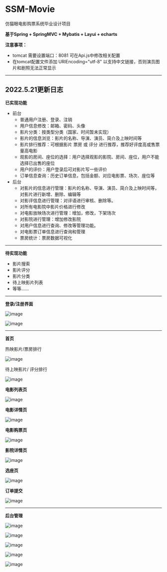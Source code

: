 # SSM-Movie

仿猫眼电影购票系统毕业设计项目

**基于Spring + SpringMVC + Mybatis + Layui + echarts**

**注意事项：**
 - tomcat 需要设置端口：8081 可在Api.js中修改相关配置  
 - 在tomcat配置文件添加 URIEncoding="utf-8" 以支持中文链接，否则演员图片和剧照无法正常显示

-------------

## 2022.5.21更新日志

**已实现功能**
- 前台
  - 普通用户注册、登录、注销
  - 用户信息修改：邮箱、密码、头像
  - 影片分类：按类型分类（国家、时间暂未实现）
  - 影片的信息浏览：影片的名称、导演、演员、简介及上映时间等
  - 影片排行推荐：可根据影片 票房 或 评分 进行推荐，推荐好评度高或售票量高电影
  - 观影的房间、座位的选择：用户选择观影的影院、房间、座位，用户不能选择已出售的座位
  - 用户的评价：用户登录后可对影片写一些评价
  - 订单信息查询：历史订单信息，包括金额、对应电影票、场次、座位等
- 后台
  - 对影片的信息进行管理：影片的名称、导演、演员、简介及上映时间等，对影片进行新增、删除、编辑等
  - 对影评信息进行管理：对评语进行审核、删除等。
  - 对所有电影院中影片价格进行修改
  - 对电影放映场次进行管理：增加，修改，下架场次
  - 对影院进行管理：增加修改影院
  - 对用户信息进行查询、修改等管理功能。
  - 对电影票订单信息进行查询和管理
  - 票房统计：票房数据可视化
------------

**待实现功能**
- 影片搜索
- 影片评分
- 影片分类
- 待上映影片列表
- 等等......

------------

**登录/注册界面**

![image](https://user-images.githubusercontent.com/65523473/169646373-c4893b53-7ab9-4b07-9a3b-fdc9419ca680.png)


![image](https://user-images.githubusercontent.com/65523473/169646404-31af3734-adbc-40b2-9306-3e795a206343.png)

------------

**首页**

热映影片/票房排行

![image](https://user-images.githubusercontent.com/65523473/169645980-01bef80a-3d7c-4e22-8ee5-636b7a026d29.png)


待上映影片/ 评分排行

![image](https://user-images.githubusercontent.com/65523473/169646192-78b6295b-5bde-4607-afba-ffd071ca85a0.png)


**电影列表页**

![image](https://user-images.githubusercontent.com/65523473/169646271-00e9a877-963c-444a-9bfc-96218639e8c0.png)


**电影详情页**

![image](https://user-images.githubusercontent.com/65523473/169646286-cfb24158-9d8d-45a4-9445-2a7a4d17614f.png)


**电影购票页**

![image](https://user-images.githubusercontent.com/65523473/169646309-cf240dc2-a23e-4639-9b62-f5823026fa47.png)


**影院详情页**

![image](https://user-images.githubusercontent.com/65523473/169646348-ee69c034-5804-434c-a971-0fcdb9c805cd.png)


**选座页**

![image](https://user-images.githubusercontent.com/65523473/169646453-bcd9b739-2ee9-401e-a080-49f85df14619.png)


**订单提交**

![image](https://user-images.githubusercontent.com/65523473/169646472-81834383-8e94-4c5b-a629-ba35344b1575.png)

------------

**后台管理**

![image](https://user-images.githubusercontent.com/65523473/169646490-9587aa1b-31d2-4236-9283-2e3e20adfbf1.png)

![image](https://user-images.githubusercontent.com/65523473/169646501-48639484-4dbc-43c9-95b9-72f5e0884378.png)

![image](https://user-images.githubusercontent.com/65523473/169646550-cb857ebf-9af7-44af-b318-a8601c56ba9a.png)

![image](https://user-images.githubusercontent.com/65523473/169646514-7971f4ef-6faa-4f31-80e2-a1ab65888646.png)

![image](https://user-images.githubusercontent.com/65523473/169646528-3cfa5e1a-3b63-43b7-9a4f-9a78b37f1518.png)



